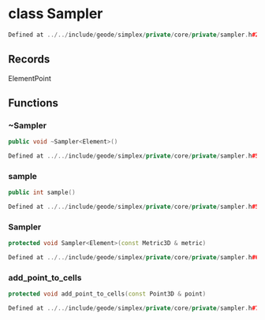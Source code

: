 # class Sampler

```cpp
Defined at ../../include/geode/simplex/private/core/private/sampler.h#27
```

## Records

ElementPoint



## Functions

### ~Sampler

```cpp
public void ~Sampler<Element>()
```

```cpp
Defined at ../../include/geode/simplex/private/core/private/sampler.h#52
```

### sample

```cpp
public int sample()
```

```cpp
Defined at ../../include/geode/simplex/private/core/private/sampler.h#54
```

### Sampler

```cpp
protected void Sampler<Element>(const Metric3D & metric)
```

```cpp
Defined at ../../include/geode/simplex/private/core/private/sampler.h#69
```

### add_point_to_cells

```cpp
protected void add_point_to_cells(const Point3D & point)
```

```cpp
Defined at ../../include/geode/simplex/private/core/private/sampler.h#71
```



